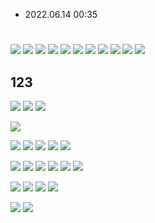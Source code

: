 
- 2022.06.14 00:35

#

![](./images/费曼访谈/2022-06-14-00-37-51.png)
![](./images/费曼访谈/2022-06-14-00-39-06.png)
![](./images/费曼访谈/2022-06-14-00-38-36.png)
![](./images/费曼访谈/2022-06-14-00-39-20.png)
![](./images/费曼访谈/2022-06-14-00-39-34.png)
![](./images/费曼访谈/2022-06-14-00-41-18.png)
![](./images/费曼访谈/2022-06-14-00-41-29.png)
![](./images/费曼访谈/2022-06-14-00-41-42.png)
![](./images/费曼访谈/2022-06-14-00-41-59.png)
![](./images/费曼访谈/2022-06-14-00-42-09.png)
![](./images/费曼访谈/2022-06-14-00-42-22.png)

## 123

![](./images/费曼访谈/2022-06-14-00-45-01.png)
![](./images/费曼访谈/2022-06-14-00-46-11.png)
![](./images/费曼访谈/2022-06-14-00-46-00.png)

![](./images/费曼访谈/2022-06-14-00-53-29.png)

![](./images/费曼访谈/2022-06-14-01-09-58.png)
![](./images/费曼访谈/2022-06-14-01-10-19.png)
![](./images/费曼访谈/2022-06-14-01-10-35.png)
![](./images/费曼访谈/2022-06-14-01-10-44.png)
![](./images/费曼访谈/2022-06-14-01-10-58.png)

![](./images/费曼访谈/2022-06-14-01-14-09.png)
![](./images/费曼访谈/2022-06-14-01-14-18.png)
![](./images/费曼访谈/2022-06-14-01-14-28.png)
![](./images/费曼访谈/2022-06-14-01-14-39.png)
![](./images/费曼访谈/2022-06-14-01-14-52.png)
![](./images/费曼访谈/2022-06-14-01-15-02.png)

![](./images/费曼访谈/2022-06-14-01-15-47.png)
![](./images/费曼访谈/2022-06-14-01-15-57.png)
![](./images/费曼访谈/2022-06-14-01-16-06.png)
![](./images/费曼访谈/2022-06-14-01-16-26.png)

![](./images/费曼访谈/2022-06-14-01-46-02.png)
![](./images/费曼访谈/2022-06-14-01-46-14.png)
